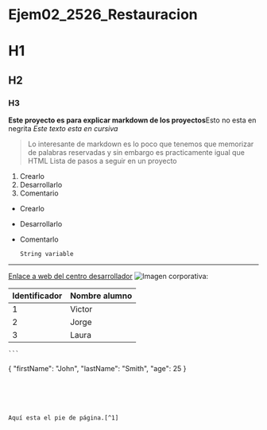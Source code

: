 # Ejem02_2526_Restauracion

# H1
## H2
### H3
**Este proyecto es para explicar markdown de los proyectos**Esto no esta en negrita
*Este texto esta en cursiva*
> Lo interesante de markdown es lo poco que tenemos que memorizar de palabras reservadas y sin embargo es practicamente igual que HTML
Lista de pasos a seguir en un proyecto
1. Crearlo
2. Desarrollarlo
3. Comentario

- Crearlo
- Desarrollarlo
- Comentarlo
  
  `String variable`
---
[Enlace a web del centro desarrollador](https://www.gregoriofer.com)
![Imagen corporativa: ](https://www.gregoriofer.com/logo.jpg)

| Identificador | Nombre alumno |
| ----------- | ----------- |
| 1 | Victor |
| 2 | Jorge |
| 3 | Laura |

	```
{
  "firstName": "John",
  "lastName": "Smith",
  "age": 25
}
```





Aquí esta el pie de página.[^1]
